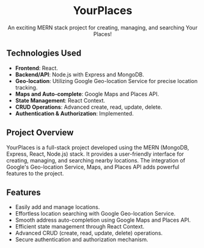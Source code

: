 <div align="center">
  <h1>YourPlaces</h1>
  <p>
    An exciting MERN stack project for creating, managing, and searching Your Places!
  </p>
</div>

## Technologies Used

- **Frontend**: React.
- **Backend/API**: Node.js with Express and MongoDB.
- **Geo-location**: Utilizing Google Geo-location Service for precise location tracking. 
- **Maps and Auto-complete**: Google Maps and Places API.
- **State Management**: React Context.
- **CRUD Operations**: Advanced create, read, update, delete.
- **Authentication & Authorization**: Implemented.

## Project Overview

YourPlaces is a full-stack project developed using the MERN (MongoDB, Express, React, Node.js) stack. It provides a user-friendly interface for creating, managing, and searching nearby locations. The integration of Google's Geo-location Service, Maps, and Places API adds powerful features to the project.

## Features

- Easily add and manage locations.
- Effortless location searching with Google Geo-location Service.
- Smooth address auto-completion using Google Maps and Places API.
- Efficient state management through React Context.
- Advanced CRUD (create, read, update, delete) operations.
- Secure authentication and authorization mechanism.
